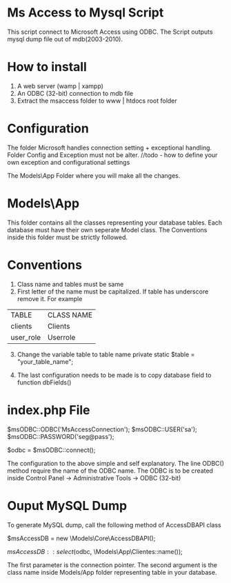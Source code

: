 Ms Access to Mysql Script
=========================
This script connect to Microsoft Access using ODBC. The Script outputs mysql dump file out of mdb(2003-2010).

How to install
===============
1. A web server (wamp | xampp)
2. An ODBC (32-bit) connection to mdb file
3. Extract the msaccess folder to www | htdocs root folder

Configuration
=============
The folder Microsoft handles connection setting + exceptional handling. Folder Config and Exception must not be alter.
//todo - how to define your own exception and configurational settings

The Models\App Folder where you will make all the changes.

Models\App
==========
This folder contains all the classes representing your database tables. Each database must have their own seperate
Model class. The Conventions inside this folder must be strictly followed.

Conventions
===========
1. Class name and tables must be same
2. First letter of the name must be capitalized. If table has underscore remove it. For example
<table>
    <tr>
     <td>TABLE</td>
     <td> CLASS NAME </td>
    </tr>
    <tr>
     <td> clients </td>
     <td> Clients </td>
    </tr>
    <tr>
     <td> user_role </td>
     <td> Userrole </td>
    </tr>
</table>

3. Change the variable table to table name
    private static $table = "your_table_name";

4. The last configuration needs to be made is to copy database field to function dbFields()

index.php File
==============

$msODBC::ODBC('MsAccessConnection');
$msODBC::USER('sa');
$msODBC::PASSWORD('seg@pass');

$odbc = $msODBC::connect();

 The configuration to the above simple and self explanatory. The line ODBC() method require the name of the ODBC
 name. The ODBC is to be created inside Control Panel -> Administrative Tools -> ODBC (32-bit)

Ouput MySQL Dump
================
To generate MySQL dump, call the following method of AccessDBAPI class

$msAccessDB = new \Models\Core\AccessDBAPI();

$msAccessDB::select($odbc, \Models\App\Clientes::name());

The first parameter is the connection pointer. The second argument is the class name inside Models/App folder representing
table in your database.
